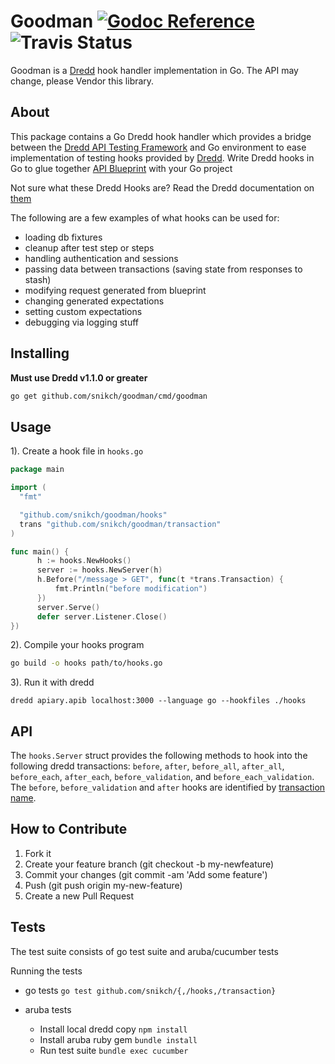 # Goodman [![Godoc Reference](http://img.shields.io/badge/godoc-reference-5272B4.svg?style=flat-square)](https://godoc.org/github.com/snikch/goodman) ![Travis Status](https://travis-ci.org/snikch/goodman.svg?branch=master)

Goodman is a [Dredd](https://github.com/apiaryio/dredd) hook handler implementation in Go. The API may change, please Vendor this library.

## About
This package contains a Go Dredd hook handler which provides a bridge between the [Dredd API Testing Framework](http://dredd.readthedocs.org/en/latest/)
 and Go environment to ease implementation of testing hooks provided by [Dredd](http://dredd.readthedocs.org/en/latest/). Write Dredd hooks in Go to glue together [API Blueprint](https://apiblueprint.org/) with your Go project

Not sure what these Dredd Hooks are?  Read the Dredd documentation on [them](http://dredd.readthedocs.org/en/latest/hooks/)

The following are a few examples of what hooks can be used for:

- loading db fixtures
- cleanup after test step or steps
- handling authentication and sessions
- passing data between transactions (saving state from responses to stash)
- modifying request generated from blueprint
- changing generated expectations
- setting custom expectations
- debugging via logging stuff


## Installing

**Must use Dredd v1.1.0 or greater**

```bash
go get github.com/snikch/goodman/cmd/goodman
```

## Usage

1). Create a hook file in `hooks.go`

```go
package main

import (
  "fmt"

  "github.com/snikch/goodman/hooks"
  trans "github.com/snikch/goodman/transaction"
)

func main() {
      h := hooks.NewHooks()
      server := hooks.NewServer(h)
      h.Before("/message > GET", func(t *trans.Transaction) {
          fmt.Println("before modification")
      })
      server.Serve()
      defer server.Listener.Close()
})

```

2). Compile your hooks program

```bash
go build -o hooks path/to/hooks.go
```

3). Run it with dredd

`dredd apiary.apib localhost:3000 --language go --hookfiles ./hooks`

## API

The `hooks.Server` struct provides the following methods to hook into the following dredd transactions: `before`, `after`, `before_all`, `after_all`, `before_each`, `after_each`, `before_validation`, and `before_each_validation`.
The `before`, `before_validation` and `after` hooks are identified by [transaction name](http://dredd.readthedocs.org/en/latest/hooks/#getting-transaction-names).

## How to Contribute

1. Fork it
2. Create your feature branch (git checkout -b my-newfeature)
3. Commit your changes (git commit -am 'Add some feature')
4. Push (git push origin my-new-feature)
5. Create a new Pull Request

## Tests

The test suite consists of go test suite and aruba/cucumber tests

Running the tests

- go tests `go test github.com/snikch/{,/hooks,/transaction}`

- aruba tests
  - Install local dredd copy `npm install`
  - Install aruba ruby gem `bundle install`
  - Run test suite `bundle exec cucumber`
